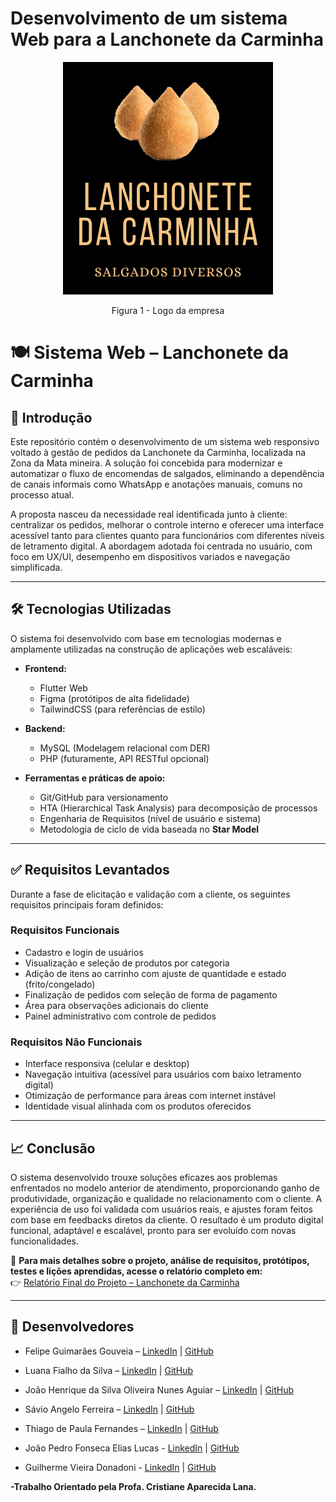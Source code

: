 

# Desenvolvimento de um sistema Web para a Lanchonete da Carminha

<p align="center"><img src= "/Imagens/Logo.png"></p>

<p align="center"> Figura 1 - Logo da empresa</p>

# 🍽️ Sistema Web – Lanchonete da Carminha

## 📌 Introdução

Este repositório contém o desenvolvimento de um sistema web responsivo voltado à gestão de pedidos da Lanchonete da Carminha, localizada na Zona da Mata mineira. A solução foi concebida para modernizar e automatizar o fluxo de encomendas de salgados, eliminando a dependência de canais informais como WhatsApp e anotações manuais, comuns no processo atual.

A proposta nasceu da necessidade real identificada junto à cliente: centralizar os pedidos, melhorar o controle interno e oferecer uma interface acessível tanto para clientes quanto para funcionários com diferentes níveis de letramento digital. A abordagem adotada foi centrada no usuário, com foco em UX/UI, desempenho em dispositivos variados e navegação simplificada.

---

## 🛠️ Tecnologias Utilizadas

O sistema foi desenvolvido com base em tecnologias modernas e amplamente utilizadas na construção de aplicações web escaláveis:

- **Frontend:**
  - Flutter Web
  - Figma (protótipos de alta fidelidade)
  - TailwindCSS (para referências de estilo)

- **Backend:**
  - MySQL (Modelagem relacional com DER)
  - PHP (futuramente, API RESTful opcional)

- **Ferramentas e práticas de apoio:**
  - Git/GitHub para versionamento
  - HTA (Hierarchical Task Analysis) para decomposição de processos
  - Engenharia de Requisitos (nível de usuário e sistema)
  - Metodologia de ciclo de vida baseada no **Star Model**

---

## ✅ Requisitos Levantados

Durante a fase de elicitação e validação com a cliente, os seguintes requisitos principais foram definidos:

### Requisitos Funcionais
- Cadastro e login de usuários
- Visualização e seleção de produtos por categoria
- Adição de itens ao carrinho com ajuste de quantidade e estado (frito/congelado)
- Finalização de pedidos com seleção de forma de pagamento
- Área para observações adicionais do cliente
- Painel administrativo com controle de pedidos

### Requisitos Não Funcionais
- Interface responsiva (celular e desktop)
- Navegação intuitiva (acessível para usuários com baixo letramento digital)
- Otimização de performance para áreas com internet instável
- Identidade visual alinhada com os produtos oferecidos

---

## 📈 Conclusão

O sistema desenvolvido trouxe soluções eficazes aos problemas enfrentados no modelo anterior de atendimento, proporcionando ganho de produtividade, organização e qualidade no relacionamento com o cliente. A experiência de uso foi validada com usuários reais, e ajustes foram feitos com base em feedbacks diretos da cliente. O resultado é um produto digital funcional, adaptável e escalável, pronto para ser evoluído com novas funcionalidades.

📄 **Para mais detalhes sobre o projeto, análise de requisitos, protótipos, testes e lições aprendidas, acesse o relatório completo em:**  
👉 [Relatório Final do Projeto – Lanchonete da Carminha](???????)

---
## 👥 Desenvolvedores

- Felipe Guimarães Gouveia – [LinkedIn](http://linkedin.com/in/felipe-guimar%C3%A3es-122456183) | [GitHub](https://github.com/FelipeGuimaraes1106)
  
- Luana Fialho da Silva – [LinkedIn](http://www.linkedin.com/in/luana-fialho) | [GitHub](https://github.com/luana-fialho)
  
- João Henrique da Silva Oliveira Nunes Aguiar – [LinkedIn](http://www.linkedin.com/in/jo%C3%A3o-henrique-da-silva-oliveira-nunes-de-aguiar-b416a6335) | [GitHub](https://github.com/JoaoHenriqueAguiar)
  
- Sávio Angelo Ferreira – [LinkedIn](https://www.linkedin.com/in/s%C3%A1vio-angelo-ferreira-188374335/) | [GitHub](https://github.com/Savio-Ferreira)
    
- Thiago de Paula Fernandes – [LinkedIn](http://www.linkedin.com/in/thiagopfernandes) | [GitHub](https://github.com/ThiagopFernandes01)
   
- João Pedro Fonseca Elias Lucas - [LinkedIn](https://www.linkedin.com/in/jo%C3%A3o-pedro-fonseca-elias-512b9a278/) | [GitHub](https://github.com/Jonesevill)
  
- Guilherme Vieira Donadoni - [LinkedIn](https://www.linkedin.com/in/guilherme-donadoni-260363294/) | [GitHub](https://github.com/GuilhermeD02)

**-Trabalho Orientado pela Profa. Cristiane Aparecida Lana.**
